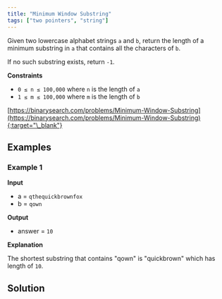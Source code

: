 ```yaml
---
title: "Minimum Window Substring"
tags: ["two pointers", "string"]
---
```


Given two lowercase alphabet strings `a` and `b`, return the length of a minimum substring in `a` that contains all the characters of `b`.

If no such substring exists, return `-1`.

**Constraints**

- `0 ≤ n ≤ 100,000` where `n` is the length of `a`
- `1 ≤ m ≤ 100,000` where `m` is the length of `b`

[https://binarysearch.com/problems/Minimum-Window-Substring](https://binarysearch.com/problems/Minimum-Window-Substring){:target="\_blank"}

## Examples

### Example 1

**Input**

- a = `qthequickbrownfox`
- b = `qown`

**Output**

- answer = `10`

**Explanation**

The shortest substring that contains "qown" is "quickbrown" which has length of `10`.

## Solution

<script src="https://gist.github.com/yaeba/16da7be5123724fcf6eccc25581cef5a.js?file=Minimum-Window-Substring.py"></script>
